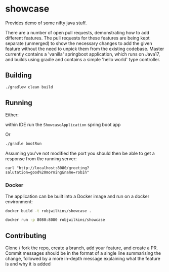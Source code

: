 # showcase

Provides demo of some nifty java stuff. 

There are a number of open pull requests, demonstrating how to add different features. The pull requests for these features
are being kept separate (unmerged) to show the necessary changes to add the given feature without the need to unpick
them from the existing codebase. Master currently contains a 'vanilla' springboot application, which runs on Java17, 
and builds using gradle and contains a simple 'hello world' type controller.

## Building

```bash
./gradlew clean build
```

## Running

Either:

within IDE run the `ShowcaseApplication` spring boot app

Or

```bash
./gradle bootRun
```

Assuming you've not modified the port you should then be able to get a response from the 
running server:

`curl "http://localhost:8080/greeting?salutation=good%20morning&name=robin"`


### Docker
The application can be built into a Docker image and run on a docker environment:

```bash
docker build -t robjwilkins/showcase .

docker run -p 8080:8080 robjwilkins/showcase
```

## Contributing

Clone / fork the repo, create a branch, add your feature, and create a PR. Commit messages should be in the format of a single
line summarising the change, followed by a more in-depth message explaining what the feature is and why it is added